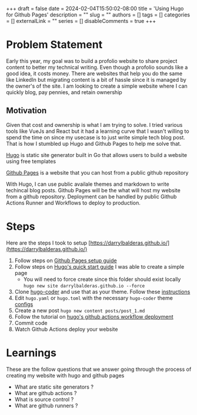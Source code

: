 +++ 
draft = false
date = 2024-02-04T15:50:02-08:00
title = 'Using Hugo for Github Pages'
description = ""
slug = ""
authors = []
tags = []
categories = []
externalLink = ""
series = []
disableComments = true
+++



# Problem Statement

Early this year, my goal was to build a profolio website to share project content to better my technical writing.
Even though a profolio sounds like a good idea, it costs money. There are websites that help you do the same like LinkedIn but 
migrating content is a bit of hassle since it is managed by the owner's of the site. I am looking to create a simple website where 
I can quickly blog, pay pennies, and retain ownership


## Motivation

Given that cost and ownership is what I am trying to solve. I tried various tools like VueJs and React but it had a learning curve that I wasn't willing 
to spend the time on since my usecase is to just write simple tech blog post. That is how I stumbled up Hugo and Github Pages to help me solve that. 

[Hugo](https://gohugo.io/) is static site generator built in Go that allows users to build a website using free templates

[Github Pages](https://pages.github.com/∏) is a website that you can host from a public github repository


With Hugo, I can use public availale themes and markdown to write techincal blog posts. Github Pages will be the what will host my website from a github repository.
Deployment can be handled by public Github Actions Runner and Workflows to deploy to production. 


# Steps

Here are the steps I took to setup [https://darrylbalderas.github.io/](https://darrylbalderas.github.io/)

1. Follow steps on [Github Pages setup guide](https://pages.github.com/)
1. Follow steps on [Hugo's quick start guide](https://gohugo.io/getting-started/quick-start/) I was able to create a simple page
    * You will need to force create since this folder should exist locally `hugo new site darrylbalderas.github.io --force`
2. Clone [hugo-coder](https://github.com/luizdepra/hugo-coder/tree/main) and use that as your theme. Follow these [instructions](https://github.com/luizdepra/hugo-coder/blob/main/README.md#quick-start)
3. Edit `hugo.yaml` or `hugo.toml` with the necessary `hugo-coder` theme [configs](https://github.com/luizdepra/hugo-coder/blob/main/docs/configurations.md)
4. Create a new post `hugo new content posts/post_1.md`
4. Follow the tutorial on [hugo's github actions workflow  deployment](https://gohugo.io/hosting-and-deployment/hosting-on-github/)
5. Commit code
6. Watch Github Actions deploy your website


# Learnings

These are the follow questions that we answer going through the process of creating my website with hugo and github pages

- What are static site generators ?
- What are github actions ? 
- What is source control ?
- What are github runners ?
